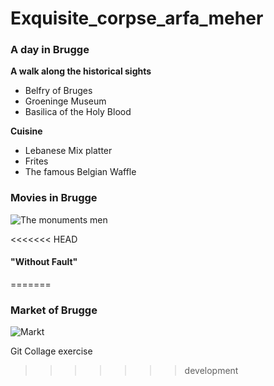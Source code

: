 
# Exquisite_corpse_arfa_meher

### A day in Brugge 

**A walk along the historical sights**

* Belfry of Bruges
* Groeninge Museum
* Basilica of the Holy Blood

**Cuisine**

* Lebanese Mix platter
* Frites
* The famous Belgian Waffle

### Movies in Brugge

![The monuments men](https://images.huffingtonpost.com/2014-02-05-momumentmen.jpg)

<<<<<<< HEAD
#### "Without Fault"

=======


### Market of Brugge

![Markt](https://www.thetrainline.com/content/vul/hero-images/city/brussels/2x.jpg)




Git Collage exercise
>>>>>>> development


